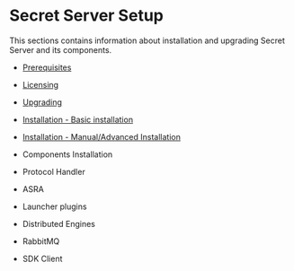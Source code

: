 [title]: # (Secret Server Setup)
[tags]: # (Setup)
[priority]: # (400)

# Secret Server Setup

This sections contains information about installation and upgrading Secret Server and its components.

* [Prerequisites](prerequisites/index.md)

* [Licensing](licensing/index.md)

* [Upgrading](upgrading/index.md)

* [Installation - Basic installation](basic-installation-automatic/index.md)

* [Installation - Manual/Advanced Installation](advanced-installation-manual/index.md)

* Components Installation

* Protocol Handler

* ASRA

* Launcher plugins
* Distributed Engines

* RabbitMQ

* SDK Client
